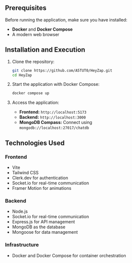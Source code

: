 ## Prerequisites

Before running the application, make sure you have installed:

- **Docker** and **Docker Compose**
- A modern web browser

## Installation and Execution

1. Clone the repository:

   ```sh
   git clone https://github.com/A5TUT0/HeyZap.git
   cd HeyZap
   ```

2. Start the application with Docker Compose:

   ```sh
   docker compose up
   ```

3. Access the application:
   - **Frontend:** `http://localhost:5173`
   - **Backend:** `http://localhost:3000`
   - **MongoDB Compass:** Connect using `mongodb://localhost:27017/chatdb`

## Technologies Used

### **Frontend**

- Vite
- Tailwind CSS
- Clerk.dev for authentication
- Socket.io for real-time communication
- Framer Motion for animations

### **Backend**

- Node.js
- Socket.io for real-time communication
- Express.js for API management
- MongoDB as the database
- Mongoose for data management

### **Infrastructure**

- Docker and Docker Compose for container orchestration
